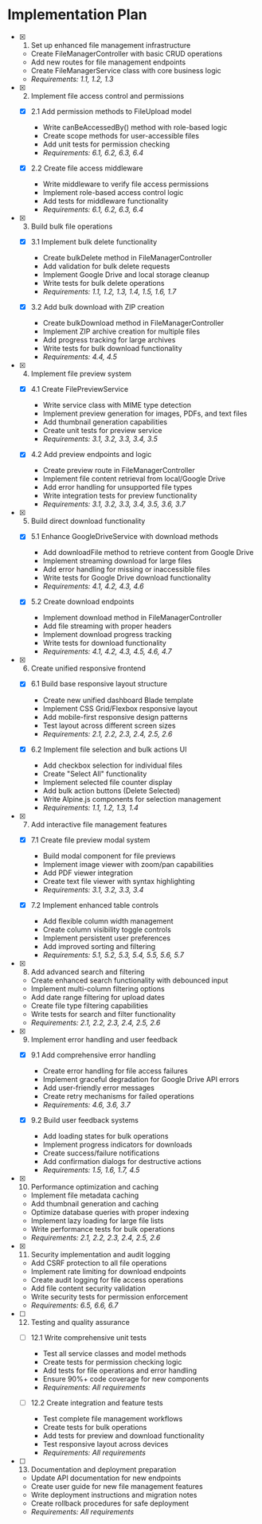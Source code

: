 # Implementation Plan

- [x] 1. Set up enhanced file management infrastructure
  - Create FileManagerController with basic CRUD operations
  - Add new routes for file management endpoints
  - Create FileManagerService class with core business logic
  - _Requirements: 1.1, 1.2, 1.3_

- [x] 2. Implement file access control and permissions
  - [x] 2.1 Add permission methods to FileUpload model
    - Write canBeAccessedBy() method with role-based logic
    - Create scope methods for user-accessible files
    - Add unit tests for permission checking
    - _Requirements: 6.1, 6.2, 6.3, 6.4_

  - [x] 2.2 Create file access middleware
    - Write middleware to verify file access permissions
    - Implement role-based access control logic
    - Add tests for middleware functionality
    - _Requirements: 6.1, 6.2, 6.3, 6.4_

- [x] 3. Build bulk file operations
  - [x] 3.1 Implement bulk delete functionality
    - Create bulkDelete method in FileManagerController
    - Add validation for bulk delete requests
    - Implement Google Drive and local storage cleanup
    - Write tests for bulk delete operations
    - _Requirements: 1.1, 1.2, 1.3, 1.4, 1.5, 1.6, 1.7_

  - [x] 3.2 Add bulk download with ZIP creation
    - Create bulkDownload method in FileManagerController
    - Implement ZIP archive creation for multiple files
    - Add progress tracking for large archives
    - Write tests for bulk download functionality
    - _Requirements: 4.4, 4.5_

- [x] 4. Implement file preview system
  - [x] 4.1 Create FilePreviewService
    - Write service class with MIME type detection
    - Implement preview generation for images, PDFs, and text files
    - Add thumbnail generation capabilities
    - Create unit tests for preview service
    - _Requirements: 3.1, 3.2, 3.3, 3.4, 3.5_

  - [x] 4.2 Add preview endpoints and logic
    - Create preview route in FileManagerController
    - Implement file content retrieval from local/Google Drive
    - Add error handling for unsupported file types
    - Write integration tests for preview functionality
    - _Requirements: 3.1, 3.2, 3.3, 3.4, 3.5, 3.6, 3.7_

- [x] 5. Build direct download functionality
  - [x] 5.1 Enhance GoogleDriveService with download methods
    - Add downloadFile method to retrieve content from Google Drive
    - Implement streaming download for large files
    - Add error handling for missing or inaccessible files
    - Write tests for Google Drive download functionality
    - _Requirements: 4.1, 4.2, 4.3, 4.6_

  - [x] 5.2 Create download endpoints
    - Implement download method in FileManagerController
    - Add file streaming with proper headers
    - Implement download progress tracking
    - Write tests for download functionality
    - _Requirements: 4.1, 4.2, 4.3, 4.5, 4.6, 4.7_

- [x] 6. Create unified responsive frontend
  - [x] 6.1 Build base responsive layout structure
    - Create new unified dashboard Blade template
    - Implement CSS Grid/Flexbox responsive layout
    - Add mobile-first responsive design patterns
    - Test layout across different screen sizes
    - _Requirements: 2.1, 2.2, 2.3, 2.4, 2.5, 2.6_

  - [x] 6.2 Implement file selection and bulk actions UI
    - Add checkbox selection for individual files
    - Create "Select All" functionality
    - Implement selected file counter display
    - Add bulk action buttons (Delete Selected)
    - Write Alpine.js components for selection management
    - _Requirements: 1.1, 1.2, 1.3, 1.4_

- [x] 7. Add interactive file management features
  - [x] 7.1 Create file preview modal system
    - Build modal component for file previews
    - Implement image viewer with zoom/pan capabilities
    - Add PDF viewer integration
    - Create text file viewer with syntax highlighting
    - _Requirements: 3.1, 3.2, 3.3, 3.4_

  - [x] 7.2 Implement enhanced table controls
    - Add flexible column width management
    - Create column visibility toggle controls
    - Implement persistent user preferences
    - Add improved sorting and filtering
    - _Requirements: 5.1, 5.2, 5.3, 5.4, 5.5, 5.6, 5.7_

- [x] 8. Add advanced search and filtering
  - Create enhanced search functionality with debounced input
  - Implement multi-column filtering options
  - Add date range filtering for upload dates
  - Create file type filtering capabilities
  - Write tests for search and filter functionality
  - _Requirements: 2.1, 2.2, 2.3, 2.4, 2.5, 2.6_

- [x] 9. Implement error handling and user feedback
  - [x] 9.1 Add comprehensive error handling
    - Create error handling for file access failures
    - Implement graceful degradation for Google Drive API errors
    - Add user-friendly error messages
    - Create retry mechanisms for failed operations
    - _Requirements: 4.6, 3.6, 3.7_

  - [x] 9.2 Build user feedback systems
    - Add loading states for bulk operations
    - Implement progress indicators for downloads
    - Create success/failure notifications
    - Add confirmation dialogs for destructive actions
    - _Requirements: 1.5, 1.6, 1.7, 4.5_

- [x] 10. Performance optimization and caching
  - Implement file metadata caching
  - Add thumbnail generation and caching
  - Optimize database queries with proper indexing
  - Implement lazy loading for large file lists
  - Write performance tests for bulk operations
  - _Requirements: 2.1, 2.2, 2.3, 2.4, 2.5, 2.6_

- [x] 11. Security implementation and audit logging
  - Add CSRF protection to all file operations
  - Implement rate limiting for download endpoints
  - Create audit logging for file access operations
  - Add file content security validation
  - Write security tests for permission enforcement
  - _Requirements: 6.5, 6.6, 6.7_

- [ ] 12. Testing and quality assurance
  - [ ] 12.1 Write comprehensive unit tests
    - Test all service classes and model methods
    - Create tests for permission checking logic
    - Add tests for file operations and error handling
    - Ensure 90%+ code coverage for new components
    - _Requirements: All requirements_

  - [ ] 12.2 Create integration and feature tests
    - Test complete file management workflows
    - Create tests for bulk operations
    - Add tests for preview and download functionality
    - Test responsive layout across devices
    - _Requirements: All requirements_

- [ ] 13. Documentation and deployment preparation
  - Update API documentation for new endpoints
  - Create user guide for new file management features
  - Write deployment instructions and migration notes
  - Create rollback procedures for safe deployment
  - _Requirements: All requirements_
